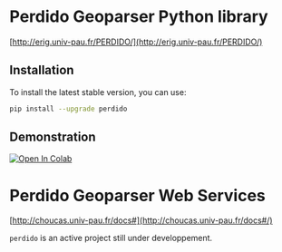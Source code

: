 # Perdido Geoparser Python library


[http://erig.univ-pau.fr/PERDIDO/](http://erig.univ-pau.fr/PERDIDO/)



## Installation

To install the latest stable version, you can use:
```bash
pip install --upgrade perdido
```


## Demonstration

[![Open In Colab](https://colab.research.google.com/assets/colab-badge.svg)](http://colab.research.google.com/github/ludovicmoncla/perdido/blob/main/notebooks/demo_Geoparser.ipynb)



# Perdido Geoparser Web Services

[http://choucas.univ-pau.fr/docs#](http://choucas.univ-pau.fr/docs#/)



``perdido`` is an active project still under developpement.